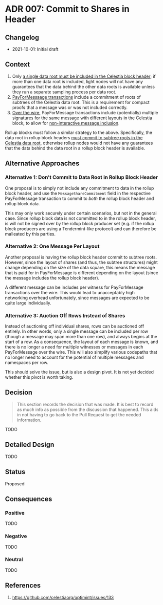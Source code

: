 # ADR 007: Commit to Shares in Header

## Changelog

- 2021-10-01: Initial draft

## Context

1. Only [a single data root must be included in the Celestia block header](https://github.com/celestiaorg/celestia-specs/blob/master/src/specs/data_structures.md#header); if more than one data root is included, light nodes will not have any guarantees that the data behind the other data roots is available unless they run a separate sampling process per data root.
1. [PayForMessaage transactions](https://github.com/celestiaorg/celestia-specs/blob/master/src/specs/data_structures.md#signedtransactiondatapayformessage) include a commitment of roots of subtrees of the Celestia data root. This is a requirement for compact proofs that a message was or was not included correctly.
1. [Over the wire](https://github.com/celestiaorg/celestia-specs/blob/master/src/specs/networking.md#wiretxpayformessage), PayForMessage transactions include (potentially) multiple signatures for the same message with different layouts in the Celestia block, to allow for [non-interactive message inclusion](https://github.com/celestiaorg/celestia-specs/blob/master/src/rationale/message_block_layout.md#non-interactive-default-rules).

Rollup blocks must follow a similar strategy to the above. Specifically, the data root in rollup block headers [must commit to subtree roots in the Celestia data root](https://github.com/celestiaorg/optimint/issues/133), otherwise rollup nodes would not have any guarantees that the data behind the data root in a rollup block header is available.

## Alternative Approaches

### Alternative 1: Don't Commit to Data Root in Rollup Block Header

One proposal is to simply not include any commitment to data in the rollup block header, and use the `MessageShareCommitment` field in the respective PayForMessage transaction to commit to _both_ the rollup block header and rollup block data.

This may only work securely under certain scenarios, but not in the general case. Since rollup block data is not committed to in the rollup block header, is will not be signed over by the rollup block producer set (e.g. if the rollup block producers are using a Tendermint-like protocol) and can therefore be malleated by this parties.

### Alternative 2: One Message Per Layout

Another proposal is having the rollup block header commit to subtree roots. However, since the layout of shares (and thus, the subtree structures) might change depending on the size of the data square, this means the message that is paid for in PayForMessage is different depending on the layout (since the message includes the rollup block header).

A different message can be includes per witness for PayForMessage transactions over the wire. This would lead to unacceptably high networking overhead unfortunately, since messages are expected to be quite large individually.

### Alternative 3: Auction Off Rows Instead of Shares

Instead of auctioning off individual shares, rows can be auctioned off entirely. In other words, only a single message can be included per row (though a message may span more than one row), and always begins at the start of a row. As a consequence, the layout of each message is known, and there is no longer a need for multiple witnesses or messages in each PayForMessage over the wire. This will also simplify various codepaths that no longer need to account for the potential of multiple messages and namespaces per row.

This should solve the issue, but is also a design pivot. It is not yet decided whether this pivot is worth taking.

## Decision

> This section records the decision that was made.
> It is best to record as much info as possible from the discussion that happened. This aids in not having to go back to the Pull Request to get the needed information.

TODO

## Detailed Design

TODO

## Status

Proposed

## Consequences

### Positive

TODO

### Negative

TODO

### Neutral

TODO

## References

1. <https://github.com/celestiaorg/optimint/issues/133>
